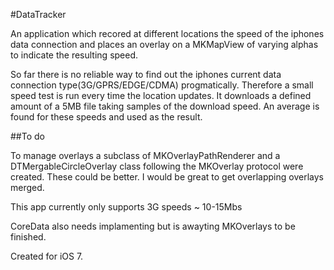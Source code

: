 #DataTracker

An application which recored at different locations the speed of 
the iphones data connection and places an overlay on a MKMapView
of varying alphas to indicate the resulting speed.

So far there is no reliable way to find out the iphones current data
connection type(3G/GPRS/EDGE/CDMA) progmatically. Therefore  a 
small speed test is run every time the location updates. It 
downloads a defined amount of a 5MB file taking samples of the
download speed. An average is found for these speeds and used as the
result.

##To do

To manage overlays a subclass of MKOverlayPathRenderer and a 
DTMergableCircleOverlay class following the MKOverlay protocol were created.
These could be better. I would be great to get overlapping overlays merged.

This app currently only supports 3G speeds ~ 10-15Mbs

CoreData also needs implamenting but is awayting MKOverlays to be
finished.

Created for iOS 7.
